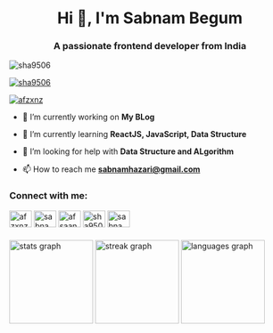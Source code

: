 <h1 align="center">Hi 👋, I'm Sabnam Begum</h1>
<h3 align="center">A passionate frontend developer from India</h3>

<p align="left"> <img src="https://komarev.com/ghpvc/?username=sha9506&label=Profile%20views&color=0e75b6&style=flat" alt="sha9506" /> </p>

<p align="left"> <a href="https://github.com/ryo-ma/github-profile-trophy"><img src="https://github-profile-trophy.vercel.app/?username=sha9506" alt="sha9506" /></a> </p>

<p align="left"> <a href="https://twitter.com/afzxnz" target="blank"><img src="https://img.shields.io/twitter/follow/afzxnz?logo=twitter&style=for-the-badge" alt="afzxnz" /></a> </p>

- 🔭 I’m currently working on **My BLog**

- 🌱 I’m currently learning **ReactJS, JavaScript, Data Structure**

- 🤝 I’m looking for help with **Data Structure and ALgorithm**

- 📫 How to reach me **sabnamhazari@gmail.com**

<h3 align="left">Connect with me:</h3>
<p align="left">
<a href="https://twitter.com/afzxnz" target="blank"><img align="center" src="https://raw.githubusercontent.com/rahuldkjain/github-profile-readme-generator/master/src/images/icons/Social/twitter.svg" alt="afzxnz" height="30" width="40" /></a>
<a href="https://linkedin.com/in/sabnam begum hazari" target="blank"><img align="center" src="https://raw.githubusercontent.com/rahuldkjain/github-profile-readme-generator/master/src/images/icons/Social/linked-in-alt.svg" alt="sabnam begum hazari" height="30" width="40" /></a>
<a href="https://instagram.com/afsaanaaa_" target="blank"><img align="center" src="https://raw.githubusercontent.com/rahuldkjain/github-profile-readme-generator/master/src/images/icons/Social/instagram.svg" alt="afsaanaaa_" height="30" width="40" /></a>
<a href="https://www.behance.net/sha9506" target="blank"><img align="center" src="https://raw.githubusercontent.com/rahuldkjain/github-profile-readme-generator/master/src/images/icons/Social/behance.svg" alt="sha9506" height="30" width="40" /></a>
<a href="https://www.leetcode.com/sabnamhazari" target="blank"><img align="center" src="https://raw.githubusercontent.com/rahuldkjain/github-profile-readme-generator/master/src/images/icons/Social/leet-code.svg" alt="sabnamhazari" height="30" width="40" /></a>
</p>


###

<div align="left">
  <img src="https://github-readme-stats.vercel.app/api?username=sha9506&hide_title=false&hide_rank=false&show_icons=true&include_all_commits=true&count_private=true&disable_animations=false&theme=dracula&locale=en&hide_border=false" height="150" alt="stats graph"  />
  <img src="https://streak-stats.demolab.com?user=sha9506&locale=en&mode=daily&theme=dracula&hide_border=false&border_radius=5" height="150" alt="streak graph"  />
  <img src="https://github-readme-stats.vercel.app/api/top-langs?username=sha9506&locale=en&hide_title=false&layout=compact&card_width=320&langs_count=5&theme=dracula&hide_border=false" height="150" alt="languages graph"  />
</div>

###




